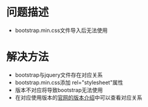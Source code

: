 # 问题描述

* bootstrap.min.css文件导入后无法使用

# 解决方法

* bootstrap与jquery文件存在对应关系
* bootstrap.min.css添加 rel="stylesheet"属性
* 版本不对应将导致bootstrap无法使用
* 在对应使用版本的[官网的版本介绍](https://getbootstrap.com/docs/versions/)中可以查看对应关系